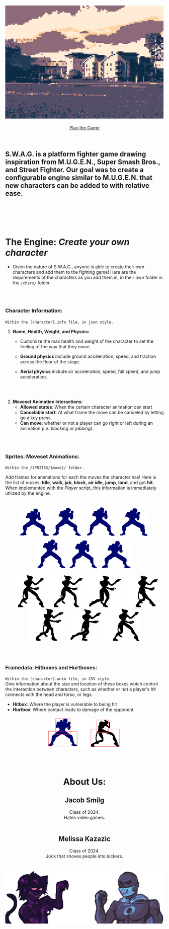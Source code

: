 <div align=center>
<br/>
<img src= "./images/pixel_olin.png"/>
<br/>
<br/>
<section id="downloads">
          <a href="./download" class="btn btn-github"><span class="icon"></span>Play the Game</a>
        </section>
</div>

<br/>
<br/>

## S.W.A.G. is a platform fighter game drawing inspiration from M.U.G.E.N., Super Smash Bros., and Street Fighter. Our goal was to create a configurable engine similar to M.U.G.E.N. that new characters can be added to with relative ease.
<br/>
<br/>
<br/>
<br/>

# **The Engine**: *Create your own character*
- Given the nature of S.W.A.G., anyone is able to create their own characters and add them to the fighting game! Here are the requirements of the characters as you add them in, in their own folder in the `/chars/` folder.
<br/>
<br/>

### Character Information:
`Within the [character].info file, in json style.`
<br/>

1. **Name, Health, Weight, and Physics:**

    - Customize the max health and weight of the character to set the feeling of the way that they move. 
    
    - **Ground physics** include ground acceleration, speed, and traction across the floor of the stage.
    
    - **Aerial physics** include air acceleration, speed, fall speed, and jump acceleration. 
<br/>
<br/>

2. **Moveset Animation Interactions:**
    - **Allowed states**: When the certain character animation can start
    - **Cancelable start**: At what frame the move can be canceled by letting go a key press
    - **Can move**: whether or not a player can go right or left during an animation *(i.e. blocking or jabbing)*.
<br/>
<br/>

### Sprites: Moveset Animations:
`Within the /SPRITES/[move]/ folder.`
<br/>

Add frames for animations for each the moves the character has! Here is the list of moves: **Idle**, **walk**, **jab**, **block**, **air idle**, **jump**, **land**, and got **hit**. When implemented with the *Player* script, this information is immediately utilized by the engine.

<br/>
<div align=center>
<img src= "./images/olinman_idle-1.png"/> <img src= "./images/olinman_idle-2.png"/> <img src= "./images/olinman_idle-4.png"/> <img src= "./images/olinman_idle-5.png"/> <img src= "./images/olinman_idle-7.png"/> <img src= "./images/olinman_idle-8.png"/> <img src= "./images/olinman_idle.gif"/><br/>

<img src= "./images/catboy_walk-1.png"/> <img src= "./images/catboy_walk-3.png"/> <img src= "./images/catboy_walk-5.png"/> <img src= "./images/catboy_walk-7.png"/> <img src= "./images/catboy_walk-9.png"/> <img src= "./images/catboy_walk-11.png"/> <img src= "./images/catboy_walk.gif"/><br/>
</div>
<br/>
<br/>

### Framedata: Hitboxes and Hurtboxes:
`Within the [character].anim file, in CSV style.`
<br/>
Give information about the size and location of these boxes which control the interaction between characters, such as whether or not a player's hit connects with the head and torso, or legs.
- **Hitbox**: Where the player is vulnerable to being hit
- **Hurtbox**: Where contact leads to damage of the opponent
<div align=center>
<img src= "./images/olinman_jab.gif"/> <img src= "./images/catboy_hit.gif"/>
</div>
<br/>
<br/>
<br/>

<div align=center>
<h1> About Us: </h1>
<h2> Jacob Smilg </h2>
<div style= "width:50%"> Class of 2024.<br/>Hates video games.</div>
<br/>
<h2> Melissa Kazazic </h2>
<div style= "width:50%"> Class of 2024.<br/>Jock that shoves people into lockers.</div>
<br/>
<br/>
<img src= "./images/title.png"/>
</div>